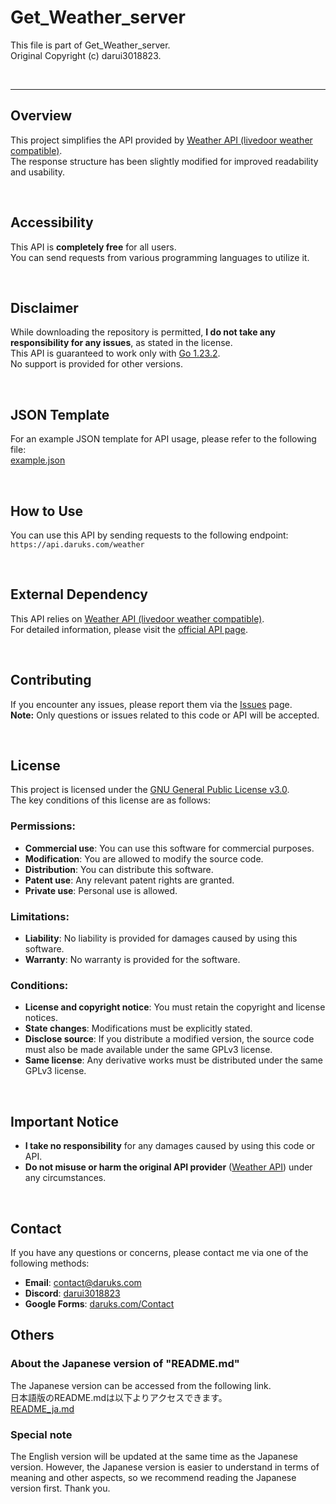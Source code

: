 # Get_Weather_server

This file is part of Get_Weather_server.  
Original Copyright (c) darui3018823.

<br>

---



## Overview

This project simplifies the API provided by [Weather API (livedoor weather compatible)](https://weather.tsukumijima.net/).  
The response structure has been slightly modified for improved readability and usability.

<br>

## Accessibility

This API is **completely free** for all users.  
You can send requests from various programming languages to utilize it.

<br>

## Disclaimer

While downloading the repository is permitted, **I do not take any responsibility for any issues**, as stated in the license.  
This API is guaranteed to work only with [Go 1.23.2](https://pkg.go.dev/golang.org/dl/go1.23.2).  
No support is provided for other versions.

<br>

## JSON Template

For an example JSON template for API usage, please refer to the following file:  
[example.json](https://github.com/darui3018823/Get_Weather_server/blob/main/example.json)

<br>

## How to Use

You can use this API by sending requests to the following endpoint:  
`https://api.daruks.com/weather`

<br>

## External Dependency

This API relies on [Weather API (livedoor weather compatible)](https://weather.tsukumijima.net/).  
For detailed information, please visit the [official API page](https://weather.tsukumijima.net/).

<br>

## Contributing

If you encounter any issues, please report them via the [Issues](https://github.com/darui3018823/Get_Weather_server/issues) page.  
**Note:** Only questions or issues related to this code or API will be accepted.

<br>

## License

This project is licensed under the [GNU General Public License v3.0](https://github.com/darui3018823/Get_Weather_server/blob/main/LICENSE).  
The key conditions of this license are as follows:

### Permissions:
- **Commercial use**: You can use this software for commercial purposes.
- **Modification**: You are allowed to modify the source code.
- **Distribution**: You can distribute this software.
- **Patent use**: Any relevant patent rights are granted.
- **Private use**: Personal use is allowed.

### Limitations:
- **Liability**: No liability is provided for damages caused by using this software.
- **Warranty**: No warranty is provided for the software.

### Conditions:
- **License and copyright notice**: You must retain the copyright and license notices.
- **State changes**: Modifications must be explicitly stated.
- **Disclose source**: If you distribute a modified version, the source code must also be made available under the same GPLv3 license.
- **Same license**: Any derivative works must be distributed under the same GPLv3 license.

<br>

## Important Notice

- **I take no responsibility** for any damages caused by using this code or API.  
- **Do not misuse or harm the original API provider** ([Weather API](https://weather.tsukumijima.net/)) under any circumstances.

<br>

## Contact

If you have any questions or concerns, please contact me via one of the following methods:

- **Email**: [contact@daruks.com](mailto:contact@daruks.com)  
- **Discord**: [darui3018823](https://discord.com/users/973782871963762698)  
- **Google Forms**: [daruks.com/Contact](https://daruks.com/Contact/)

## Others
### About the Japanese version of "README.md"
The Japanese version can be accessed from the following link.<br>
日本語版のREADME.mdは以下よりアクセスできます。<br>
[README_ja.md](https://github.com/darui3018823/Get_Weather_server/blob/main/README_ja.md)

### Special note
The English version will be updated at the same time as the Japanese version.
However, the Japanese version is easier to understand in terms of meaning and other aspects,
so we recommend reading the Japanese version first. 
Thank you.
